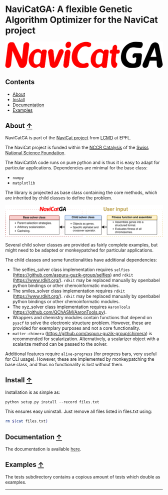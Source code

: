 NaviCatGA: A flexible Genetic Algorithm Optimizer for the NaviCat project
=========================================================================

![NaviCatGA logo](./images/navicatga_logo.png)



## Contents
* [About](#about-)
* [Install](#install-)
* [Documentation](#documentation-)
* [Examples](#examples-)

## About [↑](#about)

NaviCatGA is part of the [NaviCat project](https://github.com/lcmd-epfl/NaviCat) from [LCMD](https://www.epfl.ch/labs/lcmd/) at EPFL.

The NaviCat project is funded within the [NCCR Catalysis](https://www.nccr-catalysis.ch/)  of the [Swiss National Science Foundation](https://www.snf.ch/en).

The NaviCatGA code runs on pure python and is thus it is easy to adapt for particular applications.
Dependencies are minimal for the base class: 
- `numpy`
- `matplotlib`

The library is projected as base class containing the core methods, which are inherited by child classes to define the problem.

![Inheritance diagram](./images/inheritance.png)

Several child solver classes are provided as fairly complete examples, but might need to be adapted or monkeypatched for particular applications.

The child classes and some functionalities have additional dependencies:

- The selfies_solver class implementation requires `selfies` (https://github.com/aspuru-guzik-group/selfies) and `rdkit` (https://www.rdkit.org/). `rdkit` may be replaced manually by openbabel python bindings or other chemoinformatic modules.
- The smiles_solver class implementation requires `rdkit` (https://www.rdkit.org/). `rdkit` may be replaced manually by openbabel python bindings or other chemoinformatic modules.
- The xyz_solver class implementation requires `AaronTools` (https://github.com/QChASM/AaronTools.py). 
- Wrappers and chemistry modules contain functions that depend on `pyscf` to solve the electronic structure problem. However, these are provided for exemplary purposes and not a core functionality.
- `matter-chimera` (https://github.com/aspuru-guzik-group/chimera) is recommended for scalarization. Alternatively, a scalarizer object with a scalarize method can be passed to the solver.

Additional features require `alive-progress` (for progress bars, very useful for CLI usage). However, these are implemented by monkeypatching the base class, and thus no functionality is lost without them.


## Install [↑](#install)

Installation is as simple as:
```python
python setup.py install --record files.txt
```

This ensures easy uninstall. Just remove all files listed in files.txt using:
```bash
rm $(cat files.txt)
```

## Documentation [↑](#documentation)

The documentation is available [here](https://navicatga.readthedocs.io/).

## Examples [↑](#examples)

The tests subdirectory contains a copious amount of tests which double as examples.

---


